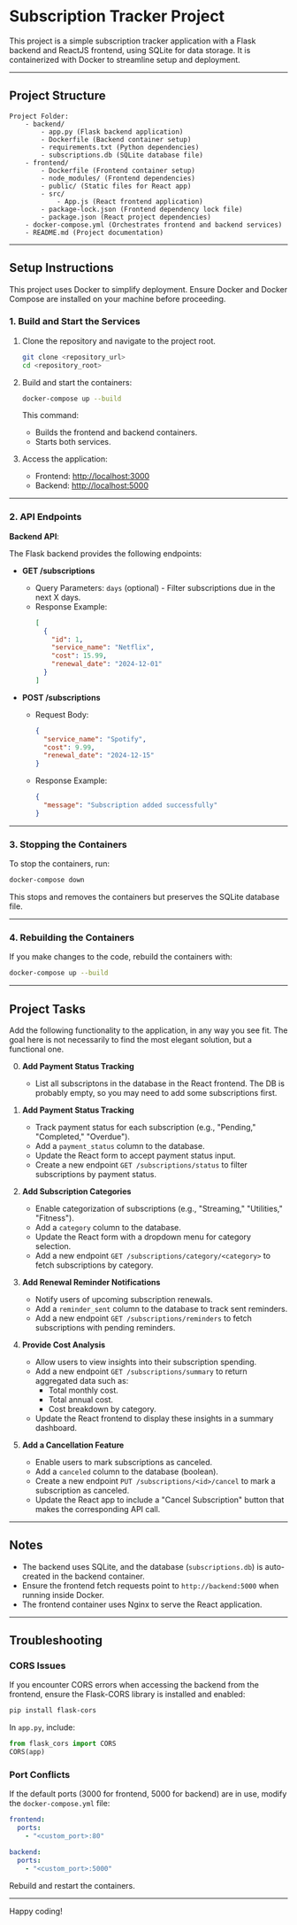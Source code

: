 # Subscription Tracker Project

This project is a simple subscription tracker application with a Flask backend and ReactJS frontend, using SQLite for data storage. It is containerized with Docker to streamline setup and deployment.

---

## Project Structure

```
Project Folder:
    - backend/
        - app.py (Flask backend application)
        - Dockerfile (Backend container setup)
        - requirements.txt (Python dependencies)
        - subscriptions.db (SQLite database file)
    - frontend/
        - Dockerfile (Frontend container setup)
        - node_modules/ (Frontend dependencies)
        - public/ (Static files for React app)
        - src/
            - App.js (React frontend application)
        - package-lock.json (Frontend dependency lock file)
        - package.json (React project dependencies)
    - docker-compose.yml (Orchestrates frontend and backend services)
    - README.md (Project documentation)
```

---

## Setup Instructions

This project uses Docker to simplify deployment. Ensure Docker and Docker Compose are installed on your machine before proceeding.

### 1. Build and Start the Services

1. Clone the repository and navigate to the project root.

   ```bash
   git clone <repository_url>
   cd <repository_root>
   ```

2. Build and start the containers:
   ```bash
   docker-compose up --build
   ```

   This command:
   - Builds the frontend and backend containers.
   - Starts both services.

3. Access the application:
   - Frontend: [http://localhost:3000](http://localhost:3000)
   - Backend: [http://localhost:5000](http://localhost:5000)

---

### 2. API Endpoints

**Backend API**:

The Flask backend provides the following endpoints:

- **GET /subscriptions**
  - Query Parameters: `days` (optional) - Filter subscriptions due in the next X days.
  - Response Example:
    ```json
    [
      {
        "id": 1,
        "service_name": "Netflix",
        "cost": 15.99,
        "renewal_date": "2024-12-01"
      }
    ]
    ```

- **POST /subscriptions**
  - Request Body:
    ```json
    {
      "service_name": "Spotify",
      "cost": 9.99,
      "renewal_date": "2024-12-15"
    }
    ```
  - Response Example:
    ```json
    {
      "message": "Subscription added successfully"
    }
    ```

---

### 3. Stopping the Containers

To stop the containers, run:
```bash
docker-compose down
```
This stops and removes the containers but preserves the SQLite database file.

---

### 4. Rebuilding the Containers

If you make changes to the code, rebuild the containers with:
```bash
docker-compose up --build
```

---

## Project Tasks

Add the following functionality to the application, in any way you see fit. The goal here is not necessarily to find the most elegant solution, but a functional one.

0. **Add Payment Status Tracking**
   - List all subscriptons in the database in the React frontend. The DB is probably empty, so you may need to add some subscriptions first.

1. **Add Payment Status Tracking**
   - Track payment status for each subscription (e.g., "Pending," "Completed," "Overdue").
   - Add a `payment_status` column to the database.
   - Update the React form to accept payment status input.
   - Create a new endpoint `GET /subscriptions/status` to filter subscriptions by payment status.

2. **Add Subscription Categories**
   - Enable categorization of subscriptions (e.g., "Streaming," "Utilities," "Fitness").
   - Add a `category` column to the database.
   - Update the React form with a dropdown menu for category selection.
   - Add a new endpoint `GET /subscriptions/category/<category>` to fetch subscriptions by category.

3. **Add Renewal Reminder Notifications**
   - Notify users of upcoming subscription renewals.
   - Add a `reminder_sent` column to the database to track sent reminders.
   - Add a new endpoint `GET /subscriptions/reminders` to fetch subscriptions with pending reminders.

4. **Provide Cost Analysis**
   - Allow users to view insights into their subscription spending.
   - Add a new endpoint `GET /subscriptions/summary` to return aggregated data such as:
     - Total monthly cost.
     - Total annual cost.
     - Cost breakdown by category.
   - Update the React frontend to display these insights in a summary dashboard.

5. **Add a Cancellation Feature**
   - Enable users to mark subscriptions as canceled.
   - Add a `canceled` column to the database (boolean).
   - Create a new endpoint `PUT /subscriptions/<id>/cancel` to mark a subscription as canceled.
   - Update the React app to include a "Cancel Subscription" button that makes the corresponding API call.

---

## Notes

- The backend uses SQLite, and the database (`subscriptions.db`) is auto-created in the backend container.
- Ensure the frontend fetch requests point to `http://backend:5000` when running inside Docker.
- The frontend container uses Nginx to serve the React application.

---

## Troubleshooting

### CORS Issues
If you encounter CORS errors when accessing the backend from the frontend, ensure the Flask-CORS library is installed and enabled:

```bash
pip install flask-cors
```
In `app.py`, include:
```python
from flask_cors import CORS
CORS(app)
```

### Port Conflicts
If the default ports (3000 for frontend, 5000 for backend) are in use, modify the `docker-compose.yml` file:
```yaml
frontend:
  ports:
    - "<custom_port>:80"

backend:
  ports:
    - "<custom_port>:5000"
```

Rebuild and restart the containers.

---

Happy coding!

